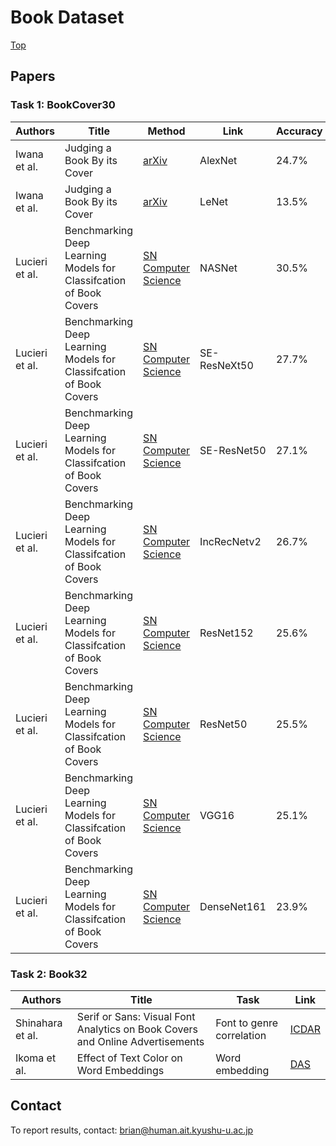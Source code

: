 # Book Dataset

[Top](/../../)

## Papers

### Task 1: BookCover30

|Authors|Title|Method|Link|Accuracy|
|---|---|---|---|---|
|Iwana et al.|Judging a Book By its Cover|[arXiv](https://arxiv.org/abs/1610.09204)|AlexNet|24.7%|
|Iwana et al.|Judging a Book By its Cover|[arXiv](https://arxiv.org/abs/1610.09204)|LeNet|13.5%|
|Lucieri et al.|Benchmarking Deep Learning Models for Classifcation of Book Covers|[SN Computer Science](https://doi.org/10.1007/s42979-020-00132-z)|NASNet|30.5%|
|Lucieri et al.|Benchmarking Deep Learning Models for Classifcation of Book Covers|[SN Computer Science](https://doi.org/10.1007/s42979-020-00132-z)|SE-ResNeXt50|27.7%|
|Lucieri et al.|Benchmarking Deep Learning Models for Classifcation of Book Covers|[SN Computer Science](https://doi.org/10.1007/s42979-020-00132-z)|SE-ResNet50|27.1%|
|Lucieri et al.|Benchmarking Deep Learning Models for Classifcation of Book Covers|[SN Computer Science](https://doi.org/10.1007/s42979-020-00132-z)|IncRecNetv2|26.7%|
|Lucieri et al.|Benchmarking Deep Learning Models for Classifcation of Book Covers|[SN Computer Science](https://doi.org/10.1007/s42979-020-00132-z)|ResNet152|25.6%|
|Lucieri et al.|Benchmarking Deep Learning Models for Classifcation of Book Covers|[SN Computer Science](https://doi.org/10.1007/s42979-020-00132-z)|ResNet50|25.5%|
|Lucieri et al.|Benchmarking Deep Learning Models for Classifcation of Book Covers|[SN Computer Science](https://doi.org/10.1007/s42979-020-00132-z)|VGG16|25.1%|
|Lucieri et al.|Benchmarking Deep Learning Models for Classifcation of Book Covers|[SN Computer Science](https://doi.org/10.1007/s42979-020-00132-z)|DenseNet161|23.9%|


### Task 2: Book32

|Authors|Title|Task|Link|
|---|---|---|---|
|Shinahara et al.|Serif or Sans: Visual Font Analytics on Book Covers and Online Advertisements|Font to genre correlation|[ICDAR](https://doi.org/10.1109/ICDAR.2019.00170)|
|Ikoma et al.|Effect of Text Color on Word Embeddings|Word embedding|[DAS](https://arxiv.org/abs/2004.08526)|

## Contact

To report results, contact: brian@human.ait.kyushu-u.ac.jp
